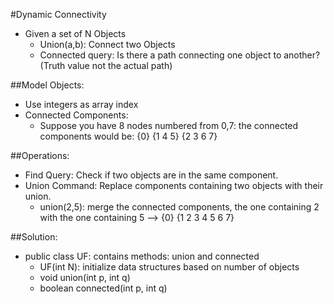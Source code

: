 #Dynamic Connectivity
* Given a set of N Objects
    * Union(a,b): Connect two Objects
    * Connected query: Is there a path connecting one object to another? (Truth value not the actual path)

##Model Objects:
* Use integers as array index
* Connected Components:
    * Suppose you have  8 nodes numbered from 0,7: the connected components would be: 
        {0} {1 4 5} {2 3 6 7}

##Operations:
* Find Query: Check if two objects are in the same component.
* Union Command: Replace components containing two objects with their union.
    * union(2,5): merge the connected components, the one containing 2 with the one
        containing 5 --> {0} {1 2 3 4 5 6 7}

##Solution:
* public class UF: contains methods: union and connected
    * UF(int N): initialize data structures based on number of objects
    * void union(int p, int q)
    * boolean connected(int p, int q)



























